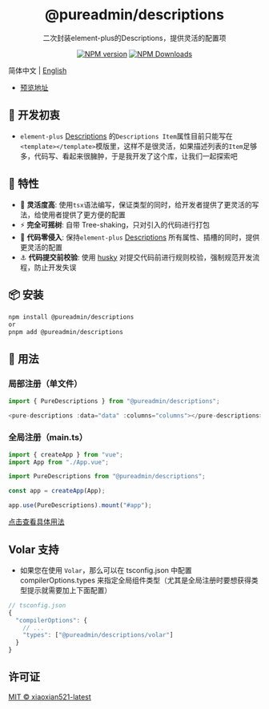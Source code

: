 <h1 align="center">@pureadmin/descriptions</h1>
<p align="center">二次封装element-plus的Descriptions，提供灵活的配置项</p>

<p align="center">
<a href="https://www.npmjs.com/package/@pureadmin/descriptions" target="__blank"><img src="https://img.shields.io/npm/v/@pureadmin/descriptions?color=a1b858&label=" alt="NPM version"></a>
<a href="https://www.npmjs.com/package/@pureadmin/descriptions" target="__blank"><img alt="NPM Downloads" src="https://img.shields.io/npm/dm/@pureadmin/descriptions?color=50a36f&label="></a>
</p>

简体中文 | [English](./README.en-US.md)

- [预览地址](https://pure-admin.github.io/pure-admin-descriptions)

## 🤔 开发初衷

- `element-plus` [Descriptions](https://element-plus.org/zh-CN/component/descriptions.html#descriptions-item-%E5%B1%9E%E6%80%A7) 的`Descriptions Item`属性目前只能写在`<template></template>`模版里，这样不是很灵活，如果描述列表的`Item`足够多，代码写、看起来很臃肿，于是我开发了这个库，让我们一起探索吧

## 🚀 特性

- 🦾 **灵活度高**: 使用`tsx`语法编写，保证类型的同时，给开发者提供了更灵活的写法，给使用者提供了更方便的配置
- ⚡ **完全可摇树**: 自带 Tree-shaking，只对引入的代码进行打包
- 🫶 **代码零侵入**: 保持`element-plus` [Descriptions](https://element-plus.org/zh-CN/component/descriptions.html) 所有属性、插槽的同时，提供更灵活的配置
- ⚓ **代码提交前校验**: 使用 [husky](https://typicode.github.io/husky/#/) 对提交代码前进行规则校验，强制规范开发流程，防止开发失误

## 📦 安装

```bash
npm install @pureadmin/descriptions
or
pnpm add @pureadmin/descriptions
```

## 🦄 用法

### 局部注册（单文件）

```ts
import { PureDescriptions } from "@pureadmin/descriptions";

<pure-descriptions :data="data" :columns="columns"></pure-descriptions>
```

### 全局注册（main.ts）

```ts
import { createApp } from "vue";
import App from "./App.vue";

import PureDescriptions from "@pureadmin/descriptions";

const app = createApp(App);

app.use(PureDescriptions).mount("#app");
```

[点击查看具体用法](https://github.com/pure-admin/pure-admin-descriptions/blob/main/src/App.vue)

## Volar 支持

- 如果您在使用 `Volar`，那么可以在 tsconfig.json 中配置 compilerOptions.types 来指定全局组件类型（尤其是全局注册时要想获得类型提示就需要加上下面配置）

```js
// tsconfig.json
{
  "compilerOptions": {
    // ...
    "types": ["@pureadmin/descriptions/volar"]
  }
}
```

## 许可证

[MIT © xiaoxian521-latest](./LICENSE)
